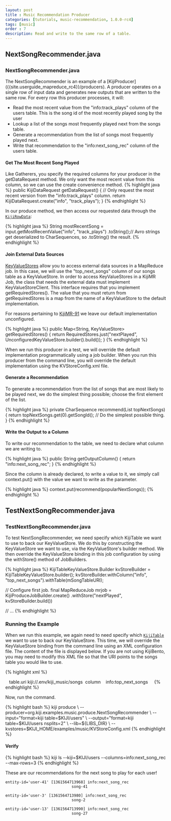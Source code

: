 ```yaml
---
layout: post
title : Music Recommendation Producer
categories: [tutorials, music-recommendation, 1.0.0-rc4]
tags: [music]
order : 7
description: Read and write to the same row of a table.
---
```


<div id="accordion-container">
  <h2 class="accordion-header"> NextSongRecommender.java </h2>
    <div class="accordion-content">
    <script src="http://gist-it.appspot.com/github/kijiproject/kiji-music/raw/master/src/main/java/org/kiji/examples/music/produce/NextSongRecommender.java"> </script>
  </div>
</div>

<h3 style="margin-top:0px;padding-top:10px;"> NextSongRecommender.java </h3>
The NextSongRecommender is an example of a [KijiProducer]({{site.userguide_mapreduce_rc4}}/producers). A producer operates on
a single row of input data and generates new outputs that are written to the same row. For every row
this producer processes, it will:

* Read the most recent value from the "info:track_plays" column of the users table. This is the song
  id of the most recently played song by the user
* Lookup a list of the songs most frequently played next from the songs table.
* Generate a recommendation from the list of songs most frequently played next.
* Write that recommendation to the "info:next_song_rec" column of the users table.

#### Get The Most Recent Song Played
Like Gatherers, you specify the required columns for your producer in the getDataRequest method. We
only want the most recent value from this column, so we can use the create convenience method.
{% highlight java %}
  public KijiDataRequest getDataRequest() {
    // Only request the most recent version from the "info:track_plays" column.
    return KijiDataRequest.create("info", "track_plays");
  }
{% endhighlight %}

In our produce method, we then access our requested data through the [`KijiRowData`]({{site.api_schema_rc4}}/KijiRowData.html):

{% highlight java %}
  String mostRecentSong = input.<CharSequence>getMostRecentValue("info", "track_plays")
      .toString();// Avro strings get deserialized to CharSequences, so .toString() the result.
{% endhighlight %}

#### Join External Data Sources
[KeyValueStores]({{site.userguide_mapreduce_rc4}}/key-value-stores) allow you to access external data sources in a MapReduce job.
In this case, we will use the "top_next_songs" column of our songs table as a KeyValueStore. In
order to access KeyValueStores in a KijiMR Job, the class that needs the external data must
implement KeyValueStoreClient. This interface requires that you implement getRequiredStores().
The value that you must return from getRequiredStores is a map from the name of a KeyValueStore to
the default implementation.

For reasons pertaining to [KijiMR-91](https://jira.kiji.org/browse/KIJIMR-91) we leave our default
implementation unconfigured.

{% highlight java %}
  public Map<String, KeyValueStore<?, ?>> getRequiredStores() {
    return RequiredStores.just("nextPlayed", UnconfiguredKeyValueStore.builder().build());
  }
{% endhighlight %}

When we run this producer in a test, we will override the default implementation programmatically
using a job builder. When you run this producer from the command line, you will override the
default implementation using the KVStoreConfig.xml file.

#### Generate a Recommendation
To generate a recommendation from the list of songs that are most likely to be played next, we do
the simplest thing possible; choose the first element of the list.

{% highlight java %}
  private CharSequence recommend(List<SongCount> topNextSongs) {
    return topNextSongs.get(0).getSongId(); // Do the simplest possible thing.
  }
{% endhighlight %}

#### Write the Output to a Column
To write our recommendation to the table, we need to declare what column we are writing to.

{% highlight java %}
  public String getOutputColumn() {
    return "info:next_song_rec";
  }
{% endhighlight %}

Since the column is already declared, to write a value to it, we simply call context.put() with
the value we want to write as the parameter.

{% highlight java %}
  context.put(recommend(popularNextSongs));
{% endhighlight %}

<div id="accordion-container">
  <h2 class="accordion-header"> TestNextSongRecommender.java </h2>
    <div class="accordion-content">
    <script src="http://gist-it.appspot.com/github/kijiproject/kiji-music/raw/master/src/test/java/org/kiji/examples/music/TestNextSongRecommender.java"> </script>
  </div>
</div>

<h3 style="margin-top:0px;padding-top:10px;"> TestNextSongRecommender.java </h3>
To test NextSongRecommender, we need specify which KijiTable we want to use to back our
KeyValueStore. We do this by constructing the KeyValueStore we want to use, via the KeyValueStore's
builder method. We then override the KeyValueStore binding in this job configuration by using the
withStore() method of JobBuilders.

{% highlight java %}
  KijiTableKeyValueStore.Builder kvStoreBuilder = KijiTableKeyValueStore.builder();
  kvStoreBuilder.withColumn("info", "top_next_songs").withTable(mSongTableURI);

  // Configure first job.
  final MapReduceJob mrjob = KijiProduceJobBuilder.create()
      .withStore("nextPlayed", kvStoreBuilder.build())

  // ...
{% endhighlight %}

### Running the Example
When we run this example, we again need to need specify which [`KijiTable`]({{site.api_schema_rc4}}/KijiTable.html) we want to use to back our
KeyValueStore. This time, we will override the KeyValueStore binding from
the command line using an XML configuration file. The content of the file is displayed below.
If you are not using KijiBento, you may need to modify this XML file so that the URI points to the
songs table you would like to use.


{% highlight xml %}
<?xml version="1.0" encoding="UTF-8"?>
<stores>
  <store name="nextPlayed" class="org.kiji.mapreduce.kvstore.lib.KijiTableKeyValueStore">
    <configuration>
      <property>
        <name>table.uri</name>
        <!-- This URI can be replace with the URI of a different 'songs' table to use. -->
        <value>kiji://.env/kiji_music/songs</value>
      </property>
      <property>
        <name>column</name>
        <value>info:top_next_songs</value>
      </property>
    </configuration>
  </store>
</stores>
{% endhighlight %}

Now, run the command.

<div class="userinput">
{% highlight bash %}
kiji produce \
      --producer=org.kiji.examples.music.produce.NextSongRecommender \
      --input="format=kiji table=$KIJI/users" \
      --output="format=kiji table=$KIJI/users nsplits=2" \
      --lib=${LIBS_DIR} \
      --kvstores=$KIJI_HOME/examples/music/KVStoreConfig.xml
{% endhighlight %}
</div>

#### Verify

<div class="userinput">
{% highlight bash %}
kiji ls --kiji=$KIJI/users --columns=info:next_song_rec --max-rows=3
{% endhighlight %}

These are our recommendations for the next song to play for each user!
</div>

    entity-id='user-41' [1361564713968] info:next_song_rec
                                 song-41

    entity-id='user-3' [1361564713980] info:next_song_rec
                                 song-2

    entity-id='user-13' [1361564713990] info:next_song_rec
                                 song-27

